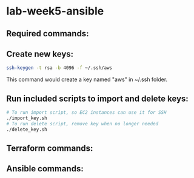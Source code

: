 # lab-week5-ansible

## Required commands:

## Create new keys:

```bash
ssh-keygen -t rsa -b 4096 -f ~/.ssh/aws
```
This command would create a key named "aws" in ~/.ssh folder.


## Run included scripts to import and delete keys:

```bash
# To run import script, so EC2 instances can use it for SSH 
./import_key.sh
# To run delete script, remove key when no longer needed
./delete_key.sh
```

## Terraform commands:


## Ansible commands: